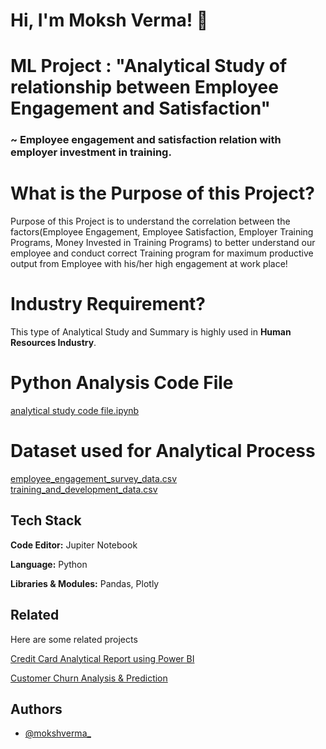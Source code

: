 # Hi, I'm Moksh Verma! 👋


# ML Project : "Analytical Study of relationship between Employee Engagement and Satisfaction"

### ~ Employee engagement and satisfaction relation with employer investment in training.


# What is the Purpose of this Project?

Purpose of this Project is to understand the correlation between the factors(Employee Engagement, Employee Satisfaction, Employer Training Programs, Money Invested in Training Programs) to better understand our employee and conduct correct Training program for maximum productive output from Employee with his/her high engagement at work place!

# Industry Requirement?

This type of Analytical Study and Summary is highly used in **Human Resources Industry**.

# Python Analysis Code File

[analytical study code file.ipynb](https://github.com/mokshverma-dev/Analytical-study-of-Relation-between-Employee-Engagement-and-Satisfaction/blob/main/analytical%20study%20code%20file.ipynb)

# Dataset used for Analytical Process

[employee_engagement_survey_data.csv](https://github.com/mokshverma-dev/Analytical-study-of-Relation-between-Employee-Engagement-and-Satisfaction/blob/main/employee_engagement_survey_data.csv)
[training_and_development_data.csv](https://github.com/mokshverma-dev/Analytical-study-of-Relation-between-Employee-Engagement-and-Satisfaction/blob/main/training_and_development_data.csv)

## Tech Stack


**Code Editor:**   Jupiter Notebook

**Language:**   Python

**Libraries & Modules:**  Pandas, Plotly 


## Related

Here are some related projects

[Credit Card Analytical Report using Power BI](https://github.com/mokshverma-dev/Credit-Card-Analytical-Resport-using-Power-BI/tree/main)

[Customer Churn Analysis & Prediction](https://github.com/mokshverma-dev/customer-churn-analysis-and-prediction)


## Authors

- [@mokshverma_](https://www.linkedin.com/in/mokshverma/)
